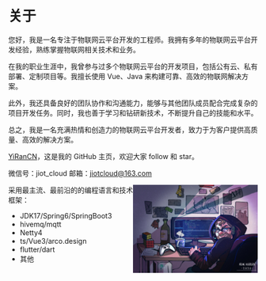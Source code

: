 # 关于

您好，我是一名专注于物联网云平台开发的工程师。我拥有多年的物联网云平台开发经验，熟练掌握物联网相关技术和业务。

在我的职业生涯中，我曾参与过多个物联网云平台的开发项目，包括公有云、私有部署、定制项目等。我擅长使用 Vue、Java 来构建可靠、高效的物联网解决方案。

此外，我还具备良好的团队协作和沟通能力，能够与其他团队成员配合完成复杂的项目开发任务。同时，我也善于学习和钻研新技术，不断提升自己的技能和水平。

总之，我是一名充满热情和创造力的物联网云平台开发者，致力于为客户提供高质量、高效的解决方案。

[YiRanCN](https://github.com/YiRanCN)，这是我的 GitHub 主页，欢迎大家 follow 和 star。

微信号：jiot_cloud 邮箱：jiotcloud@163.com

<img align="right" alt="img" src="/img/cover_image.jpg" width="50%" height="auto" />

采用最主流、最前沿的的编程语言和技术框架：

- JDK17/Spring6/SpringBoot3
- hivemq/mqtt
- Netty4
- ts/Vue3/arco.design
- flutter/dart
- 其他

